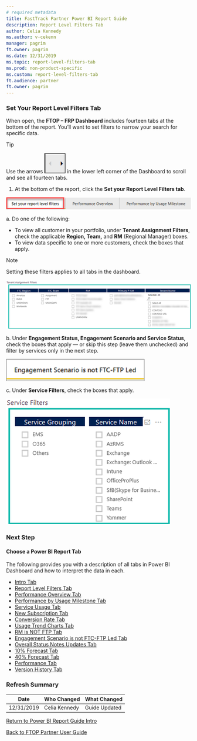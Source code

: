 ```yaml
---
# required metadata
title: FastTrack Partner Power BI Report Guide
description: Report Level Filters Tab
author: Celia Kennedy
ms.author: v-cekenn
manager: pagrim
ft.owner: pagrim
ms.date: 12/31/2019
ms.topic: report-level-filters-tab
ms.prod: non-product-specific
ms.custom: report-level-filters-tab
ft.audience: partner
ft.owner: pagrim
---
```


### Set Your Report Level Filters Tab

When open, the **FTOP – FRP Dashboard** includes fourteen tabs at the bottom of the report. You’ll want to set filters to narrow your search for specific data. 

> [!TIP]
> Use the arrows ![arrows.png](media/arrows.png "Arrows") in the lower left corner of the Dashboard to scroll and see all fourteen tabs.

1. At the bottom of the report, click the **Set your Report Level Filters tab**.

![report-level-filters.png](media/report-level-filters.png "Report Level Filters Tab")

a. Do one of the following:

- To view all customer in your portfolio, under **Tenant Assignment Filters**, check the applicable **Region, Team,** and **RM** (Regional Manager) boxes. 
- To view data specific to one or more customers, check the boxes that apply.

> [!NOTE]
> Setting these filters applies to all tabs in the dashboard.

![tenant-assignment-filters.png](media/tenant-assignment-filters.png "Tenant Assignment Filters")

b. Under **Engagement Status, Engagement Scenario and Service Status**, check the boxes that apply — or skip this step (leave them unchecked) and filter by services only in the next step.

![engagement-scenario-not-ftc-ftp-led.png](media/engagement-scenario-not-ftc-ftp-led.png "Entitlement Status, Engagement Scenario and Service Status")

c. Under **Service Filters**, check the boxes that apply.

![service-filters.png](media/service-filters.png "Service Filters")

### Next Step

#### Choose a Power BI Report Tab

The following provides you with a description of all tabs in Power BI Dashboard and how to interpret the data in each.

- [Intro Tab](intro-tab.md)
- [Report Level Filters Tab](report-level-filters-tab.md)
- [Performance Overview Tab](performance-overview-tab.md)
- [Performance by Usage Milestone Tab](performance-by-usage-milestone-tab.md)
- [Service Usage Tab](service-usage-tab.md)
- [New Subscription Tab](new-subscription-tab.md)
- [Conversion Rate Tab](conversion-rate-tab.md)
- [Usage Trend Charts Tab](usage-trend-charts-tab.md)
- [RM is NOT FTP Tab](rm-not-ftp-tab.md)
- [Engagement Scenario is not FTC-FTP Led Tab](engagement-scenario-not-ftc-ftp-led-tab.md)
- [Overall Status Notes Updates Tab](overall-status-notes-updates-tab.md)
- [10% Forecast Tab](10-percent-forecast-tab.md)
- [40% Forecast Tab](40-percent-forecast-tab.md)
- [Performance Tab](performance-tab.md)
- [Version History Tab](version-history-tab.md)

### Refresh Summary

|Date|Who Changed|What Changed|
|---------|---------------|----------------------------|
|12/31/2019| Celia Kennedy| Guide Updated|

[Return to Power BI Report Guide Intro](index.md)

[Back to FTOP Partner User Guide](https://partner-docs.microsoft.com/partner-site/ftop-partner-user-guide/index.html)
